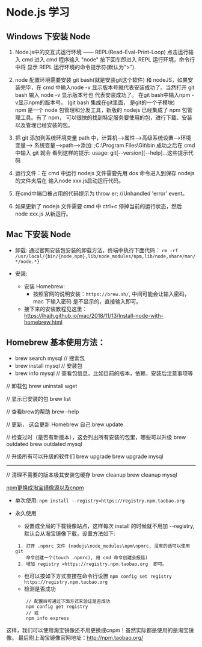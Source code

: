 # Node.js 学习

## Windows 下安装 Node
1. Node.js中的交互式运行环境 —— REPL(Read-Eval-Print-Loop)
  点击运行输入 cmd 进入 cmd 程序输入 "node" 按下回车即进入 REPL 运行环境，命令行中将
  显示 REPL 运行环境的命令提示符(默认为">").

2. node 配置环境需要安装 git bash(就是安装git这个软件) 和 nodeJS，如果安装完毕，在 cmd
   中输入node -v 显示版本号就代表安装成功了。当然打开 git bash 输入 node -v 显示版本号也
   代表安装成功了。 在git bash中输入npm -v显示npm的版本号。 (git bash 集成在git里面，
   是git的一个子模块) <br>
   npm 是一个 node 包管理和分发工具，新版的 nodejs 已经集成了 npm 包管理工具。有了 npm，
   可以很快的找到特定服务要使用的包，进行下载、安装以及管理已经安装的包。

3. 把 git 添加到系统环境变量 path 中，计算机-->属性-->高级系统设置-->环境变量-->
   系统变量-->path-->添加: ;C:\Program Files\Git\bin 成功之后在 cmd 中输入 git 就会
   看到这样的提示: usage: git[--version][--help]...这些提示代码

4. 运行文件：在 cmd 中运行 nodejs 文件需要先用 dos 命令进入到保存 nodejs 的文件夹后在
   输入node xxx.js启动运行代码。

5. 在cmd中端口被占用的代码提示为 throw er; //Unhandled 'error' event。

6. 如果更新了 nodejs 文件需要 cmd 中 ctrl+c 停掉当前的运行状态，然后 node xxx.js 从新运行。


## Mac 下安装 Node
- 卸载: 通过官网安装包安装的卸载方法，终端中执行下面代码：
  `rm -rf /usr/local/{bin/{node,npm},lib/node_modules/npm,lib/node,share/man/*/node.*}`

- 安装:
    + 安装 Homebrew: 
        - 按照官网的说明安装：`https://brew.sh/`, 中间可能会让输入密码，mac 下输入密码
          是不显示的，直接输入即可。
    + 接下来的安装教程见这里：
      https://lhajh.github.io/mac/2018/11/13/Install-node-with-homebrew.html       
 

## Homebrew 基本使用方法：
- brew search mysql     // 搜索包
- brew install mysql    // 安装包 
- brew info mysql       // 查看包信息，比如目前的版本，依赖，安装后注意事项等
 
// 卸载包
brew uninstall wget
 
// 显示已安装的包
brew list
 
// 查看brew的帮助
brew –help
 
// 更新， 这会更新 Homebrew 自己
brew update
 
// 检查过时（是否有新版本），这会列出所有安装的包里，哪些可以升级
brew outdated
brew outdated mysql
 
// 升级所有可以升级的软件们
brew upgrade
brew upgrade mysql
 ****
// 清理不需要的版本极其安装包缓存
brew cleanup
brew cleanup mysql





[npm更换成淘宝镜像源以及cnpm](https://www.jianshu.com/p/fae87fef8ad0)

- 单次使用: `npm install --registry=https://registry.npm.taobao.org`

- 永久使用
    + 设置成全局的下载镜像站点，这样每次 install 的时候就不用加 --registry,
      默认会从淘宝镜像下载，设置方法如下:
    ```base
     1. 打开 .npmrc 文件 (nodejs\node_modules\npm\npmrc, 没有的话可以使用 git 
        命令创建一个(touch .npmrc), 用 cmd 命令创建会报错)
     2. 增加 registry =https://registry.npm.taobao.org  即可。
    ```
    + 也可以按如下方式直接在命令行设置
        `npm config set registry https://registry.npm.taobao.org`
    + 检测是否成功
    ```base
        // 配置后可通过下面方式来验证是否成功
        npm config get registry
        // 或
        npm info express
    ```

 这样，我们可以使用淘宝镜像还不用更换成cnpm！虽然实际都是使用的是淘宝镜像。
 最后附上淘宝镜像官网地址：http://npm.taobao.org/
